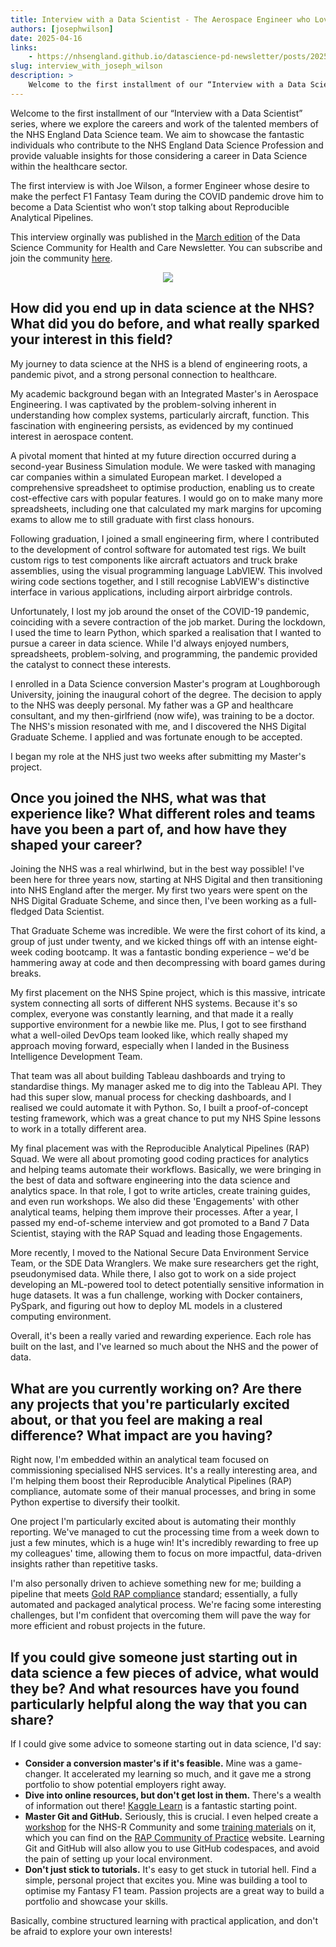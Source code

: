 ```yaml
---
title: Interview with a Data Scientist - The Aerospace Engineer who Loved Spreadsheets
authors: [josephwilson]
date: 2025-04-16
links:
    - https://nhsengland.github.io/datascience-pd-newsletter/posts/2025_03/newsletter.html
slug: interview_with_joseph_wilson
description: >
    Welcome to the first installment of our “Interview with a Data Scientist” series, where we explore the careers and work of the talented members of the NHS England Data Science team. This first interview is with Joe Wilson, a former Engineer whose desire to make the perfect F1 Fantasy Team during the COVID pandemic drove him to become a Data Scientist who won’t stop talking about Reproducible Analytical Pipelines.
---
```


Welcome to the first installment of our “Interview with a Data Scientist” series, where we explore the careers and work of the talented members of the NHS England Data Science team. We aim to showcase the fantastic individuals who contribute to the NHS England Data Science Profession and provide valuable insights for those considering a career in Data Science within the healthcare sector.

The first interview is with Joe Wilson, a former Engineer whose desire to make the perfect F1 Fantasy Team during the COVID pandemic drove him to become a Data Scientist who won’t stop talking about Reproducible Analytical Pipelines.

This interview orginally was published in the [March edition](https://nhsengland.github.io/datascience-pd-newsletter/posts/2025_03/newsletter.html) of the Data Science Community for Health and Care Newsletter. You can subscribe and join the community [here](https://forms.office.com/pages/responsepage.aspx?id=slTDN7CF9UeyIge0jXdO48pr_29hyJFKpCZ7SYYvjeFUNUVPMUk0STlDRlJMNklIWEI3V0NZVTZXVS4u&route=shorturl).

<!-- more -->

<p align="center">
<img src="https://avatars.githubusercontent.com/u/94833558?v=4" />
</p>

## How did you end up in data science at the NHS? What did you do before, and what really sparked your interest in this field?

My journey to data science at the NHS is a blend of engineering roots, a pandemic pivot, and a strong personal connection to healthcare.

My academic background began with an Integrated Master's in Aerospace Engineering. I was captivated by the problem-solving inherent in understanding how complex systems, particularly aircraft, function. This fascination with engineering persists, as evidenced by my continued interest in aerospace content.

A pivotal moment that hinted at my future direction occurred during a second-year Business Simulation module. We were tasked with managing car companies within a simulated European market. I developed a comprehensive spreadsheet to optimise production, enabling us to create cost-effective cars with popular features. I would go on to make many more spreadsheets, including one that calculated my mark margins for upcoming exams to allow me to still graduate with first class honours.

Following graduation, I joined a small engineering firm, where I contributed to the development of control software for automated test rigs. We built custom rigs to test components like aircraft actuators and truck brake assemblies, using the visual programming language LabVIEW. This involved wiring code sections together, and I still recognise LabVIEW's distinctive interface in various applications, including airport airbridge controls.

Unfortunately, I lost my job around the onset of the COVID-19 pandemic, coinciding with a severe contraction of the job market. During the lockdown, I used the time to learn Python, which sparked a realisation that I wanted to pursue a career in data science. While I'd always enjoyed numbers, spreadsheets, problem-solving, and programming, the pandemic provided the catalyst to connect these interests.

I enrolled in a Data Science conversion Master's program at Loughborough University, joining the inaugural cohort of the degree. The decision to apply to the NHS was deeply personal. My father was a GP and healthcare consultant, and my then-girlfriend (now wife), was training to be a doctor. The NHS's mission resonated with me, and I discovered the NHS Digital Graduate Scheme. I applied and was fortunate enough to be accepted.

I began my role at the NHS just two weeks after submitting my Master's project.

## Once you joined the NHS, what was that experience like? What different roles and teams have you been a part of, and how have they shaped your career?

Joining the NHS was a real whirlwind, but in the best way possible! I've been here for three years now, starting at NHS Digital and then transitioning into NHS England after the merger. My first two years were spent on the NHS Digital Graduate Scheme, and since then, I've been working as a full-fledged Data Scientist.

That Graduate Scheme was incredible. We were the first cohort of its kind, a group of just under twenty, and we kicked things off with an intense eight-week coding bootcamp. It was a fantastic bonding experience – we'd be hammering away at code and then decompressing with board games during breaks.

My first placement on the NHS Spine project, which is this massive, intricate system connecting all sorts of different NHS systems. Because it's so complex, everyone was constantly learning, and that made it a really supportive environment for a newbie like me. Plus, I got to see firsthand what a well-oiled DevOps team looked like, which really shaped my approach moving forward, especially when I landed in the Business Intelligence Development Team.

That team was all about building Tableau dashboards and trying to standardise things. My manager asked me to dig into the Tableau API. They had this super slow, manual process for checking dashboards, and I realised we could automate it with Python. So, I built a proof-of-concept testing framework, which was a great chance to put my NHS Spine lessons to work in a totally different area.

My final placement was with the Reproducible Analytical Pipelines (RAP) Squad. We were all about promoting good coding practices for analytics and helping teams automate their workflows. Basically, we were bringing in the best of data and software engineering into the data science and analytics space. In that role, I got to write articles, create training guides, and even run workshops. We also did these 'Engagements' with other analytical teams, helping them improve their processes. After a year, I passed my end-of-scheme interview and got promoted to a Band 7 Data Scientist, staying with the RAP Squad and leading those Engagements.

More recently, I moved to the National Secure Data Environment Service Team, or the SDE Data Wranglers. We make sure researchers get the right, pseudonymised data. While there, I also got to work on a side project developing an ML-powered tool to detect potentially sensitive information in huge datasets. It was a fun challenge, working with Docker containers, PySpark, and figuring out how to deploy ML models in a clustered computing environment.

Overall, it's been a really varied and rewarding experience. Each role has built on the last, and I've learned so much about the NHS and the power of data.

## What are you currently working on? Are there any projects that you're particularly excited about, or that you feel are making a real difference? What impact are you having?

Right now, I'm embedded within an analytical team focused on commissioning specialised NHS services. It's a really interesting area, and I'm helping them boost their Reproducible Analytical Pipelines (RAP) compliance, automate some of their manual processes, and bring in some Python expertise to diversify their toolkit.

One project I'm particularly excited about is automating their monthly reporting. We've managed to cut the processing time from a week down to just a few minutes, which is a huge win! It's incredibly rewarding to free up my colleagues' time, allowing them to focus on more impactful, data-driven insights rather than repetitive tasks.

I'm also personally driven to achieve something new for me; building a pipeline that meets [Gold RAP compliance](https://nhsdigital.github.io/rap-community-of-practice/introduction_to_RAP/levels_of_RAP/) standard; essentially, a fully automated and packaged analytical process. We're facing some interesting challenges, but I'm confident that overcoming them will pave the way for more efficient and robust projects in the future.

## If you could give someone just starting out in data science a few pieces of advice, what would they be? And what resources have you found particularly helpful along the way that you can share?

If I could give some advice to someone starting out in data science, I'd say:

* **Consider a conversion master's if it's feasible.** Mine was a game-changer. It accelerated my learning so much, and it gave me a strong portfolio to show potential employers right away.
* **Dive into online resources, but don't get lost in them.** There's a wealth of information out there! [Kaggle Learn](https://www.kaggle.com/learn/python) is a fantastic starting point.
* **Master Git and GitHub.** Seriously, this is crucial. I even helped create a [workshop](https://www.youtube.com/watch?v=wOk7wDsHD8o) for the NHS-R Community and some [training materials](https://nhsdigital.github.io/rap-community-of-practice/training_resources/git/introduction-to-git/) on it, which you can find on the [RAP Community of Practice](https://nhsdigital.github.io/rap-community-of-practice/) website. Learning Git and GitHub will also allow you to use GitHub codespaces, and avoid the pain of setting up your local environment.
* **Don't just stick to tutorials.** It's easy to get stuck in tutorial hell. Find a simple, personal project that excites you. Mine was building a tool to optimise my Fantasy F1 team. Passion projects are a great way to build a portfolio and showcase your skills.

Basically, combine structured learning with practical application, and don't be afraid to explore your own interests!
